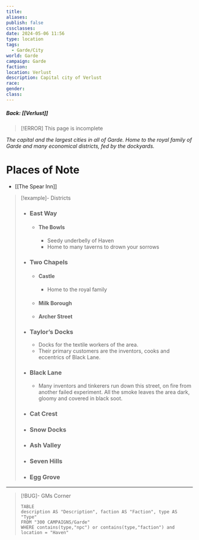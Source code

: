 ```yaml
---
title: 
aliases: 
publish: false
cssclasses: 
date: 2024-05-06 11:56
type: location
tags:
  - Garde/City
world: Garde
campaign: Garde
faction: 
location: Verlust
description: Capital city of Verlust
race: 
gender: 
class:
---
```

##### Back: [[Verlust]]

> [!ERROR] This page is incomplete

*The capital and the largest cities in all of Garde. Home to the royal family of Garde and many economical districts, fed by the dockyards.*

# Places of Note
- [[The Spear Inn]]

> [!example]- Districts
> - ### East Way
> 	- #### The Bowls
> 		- Seedy underbelly of Haven
> 		- Home to many taverns to drown your sorrows
> - ### Two Chapels
> 	- #### Castle
> 		- Home to the royal family
> 	- #### Milk Borough
> 	- #### Archer Street
> - ### Taylor’s Docks
> 	- Docks for the textile workers of the area. 
> 	- Their primary customers are the inventors, cooks and eccentrics of Black Lane.
> - ### Black Lane
> 	- Many inventors and tinkerers run down this street, on fire from another failed experiment. All the smoke leaves the area dark, gloomy and covered in black soot.
> - ### Cat Crest
> - ### Snow Docks
> - ### Ash Valley
> - ### Seven Hills
> - ### Egg Grove

---

> [!BUG]- GMs Corner
> ```dataview
> TABLE
> description AS "Description", faction AS "Faction", type AS "Type"
> FROM "300 CAMPAIGNS/Garde"
> WHERE contains(type,"npc") or contains(type,"faction") and location = "Haven"
> ```